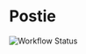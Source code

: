 # Postie
![Workflow Status](https://github.com/b-reynolds/postie/actions/workflows/ci.yml/badge.svg)
